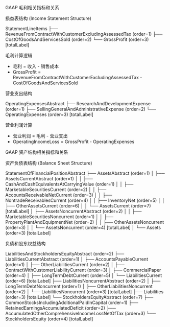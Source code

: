 GAAP 毛利相关指标和关系

  损益表结构 (Income Statement Structure)

  StatementLineItems
  ├── RevenueFromContractWithCustomerExcludingAssessedTax (order=1)
  ├── CostOfGoodsAndServicesSold (order=2)
  └── GrossProfit (order=3) [totalLabel]

  毛利计算逻辑

  - 毛利 = 收入 - 销售成本
  - GrossProfit = RevenueFromContractWithCustomerExcludingAssessedTax - CostOfGoodsAndServicesSold

  营业支出结构

  OperatingExpensesAbstract
  ├── ResearchAndDevelopmentExpense (order=1)
  ├── SellingGeneralAndAdministrativeExpense (order=2)
  └── OperatingExpenses (order=3) [totalLabel]

  营业利润计算

  - 营业利润 = 毛利 - 营业支出
  - OperatingIncomeLoss = GrossProfit - OperatingExpenses

  GAAP 资产结构相关指标和关系

  资产负债表结构 (Balance Sheet Structure)

  StatementOfFinancialPositionAbstract
  ├── AssetsAbstract (order=1)
  │   ├── AssetsCurrentAbstract (order=1)
  │   │   ├── CashAndCashEquivalentsAtCarryingValue (order=1)
  │   │   ├── MarketableSecuritiesCurrent (order=2)
  │   │   ├── AccountsReceivableNetCurrent (order=3)
  │   │   ├── NontradeReceivablesCurrent (order=4)
  │   │   ├── InventoryNet (order=5)
  │   │   ├── OtherAssetsCurrent (order=6)
  │   │   └── AssetsCurrent (order=7) [totalLabel]
  │   ├── AssetsNoncurrentAbstract (order=2)
  │   │   ├── MarketableSecuritiesNoncurrent (order=1)
  │   │   ├── PropertyPlantAndEquipmentNet (order=2)
  │   │   ├── OtherAssetsNoncurrent (order=3)
  │   │   └── AssetsNoncurrent (order=4) [totalLabel]
  │   └── Assets (order=3) [totalLabel]

  负债和股东权益结构

  LiabilitiesAndStockholdersEquityAbstract (order=2)
  ├── LiabilitiesCurrentAbstract (order=1)
  │   ├── AccountsPayableCurrent (order=1)
  │   ├── OtherLiabilitiesCurrent (order=2)
  │   ├── ContractWithCustomerLiabilityCurrent (order=3)
  │   ├── CommercialPaper (order=4)
  │   ├── LongTermDebtCurrent (order=5)
  │   └── LiabilitiesCurrent (order=6) [totalLabel]
  ├── LiabilitiesNoncurrentAbstract (order=2)
  │   ├── LongTermDebtNoncurrent (order=1)
  │   ├── OtherLiabilitiesNoncurrent (order=2)
  │   └── LiabilitiesNoncurrent (order=3) [totalLabel]
  ├── Liabilities (order=3) [totalLabel]
  └── StockholdersEquityAbstract (order=7)
      ├── CommonStocksIncludingAdditionalPaidInCapital (order=1)
      ├── RetainedEarningsAccumulatedDeficit (order=2)
      ├── AccumulatedOtherComprehensiveIncomeLossNetOfTax (order=3)
      └── StockholdersEquity (order=4) [totalLabel]


